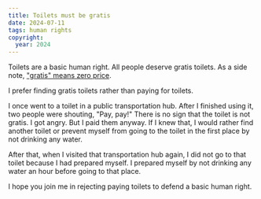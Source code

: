 ```yaml
---
title: Toilets must be gratis
date: 2024-07-11
tags: human rights
copyright:
  year: 2024
---
```


Toilets are a basic human right. All people deserve gratis toilets. As a side note, ["gratis" means zero price](/blog/word-choice-indonesian-english/#"bebas"-and-"free").

I prefer finding gratis toilets rather than paying for toilets.

I once went to a toilet in a public transportation hub. After I finished using it, two people were shouting, "Pay, pay!" There is no sign that the toilet is not gratis. I got angry. But I paid them anyway. If I knew that, I would rather find another toilet or prevent myself from going to the toilet in the first place by not drinking any water.

After that, when I visited that transportation hub again, I did not go to that toilet because I had prepared myself. I prepared myself by not drinking any water an hour before going to that place.

I hope you join me in rejecting paying toilets to defend a basic human right.
